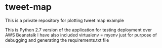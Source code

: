 # tweet-map
This is a private repository for plotting tweet map example

This is Python 2.7 version of the application for testing deployment over AWS Beanstalk
I have also included virtualenv = myenv just for purpose of debugging and generating the requirements.txt file


